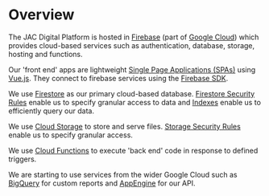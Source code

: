 # Overview

The JAC Digital Platform is hosted in [Firebase](https://firebase.google.com) (part of [Google Cloud](https://cloud.google.com)) which provides cloud-based services such as authentication, database, storage, hosting and functions.

Our 'front end' apps are lightweight [Single Page Applications (SPAs)](https://en.wikipedia.org/wiki/Single-page_application) using [Vue.js](https://vuejs.org). They connect to firebase services using the [Firebase SDK](https://firebase.google.com/docs/reference/js).

We use [Firestore](https://firebase.google.com/docs/firestore) as our primary cloud-based database. [Firestore Security Rules](https://firebase.google.com/docs/firestore/security/get-started) enable us to specify granular access to data and [Indexes](https://firebase.google.com/docs/firestore/query-data/index-overview) enable us to efficiently query our data.

We use [Cloud Storage](https://firebase.google.com/docs/storage) to store and serve files. [Storage Security Rules](https://firebase.google.com/docs/storage/security/start) enable us to specify granular access.

We use [Cloud Functions](https://firebase.google.com/docs/functions/) to execute 'back end' code in response to defined triggers. 

We are starting to use services from the wider Google Cloud such as [BigQuery](https://cloud.google.com/bigquery) for custom reports and [AppEngine](https://cloud.google.com/appengine) for our API.
